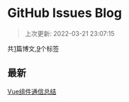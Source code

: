 # GitHub Issues Blog

>上次更新: 2022-03-21 23:07:15

共[1](https://github.com/ParanoidSu/blog/issues)篇博文,[9](https://github.com/ParanoidSu/blog/labels)个标签

最新
---
[Vue组件通信总结](https://github.com/ParanoidSu/blog/issues/1)
